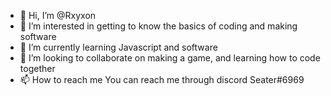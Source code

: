 - 👋 Hi, I’m @Rxyxon
- 👀 I’m interested in getting to know the basics of coding and making software
- 🌱 I’m currently learning Javascript and software
- 💞️ I’m looking to collaborate on making a game, and learning how to code together
- 📫 How to reach me You can reach me through discord Seater#6969

<!---
Rxyxon/Rxyxon is a ✨ special ✨ repository because its `README.md` (this file) appears on your GitHub profile.
You can click the Preview link to take a look at your changes.
--->
